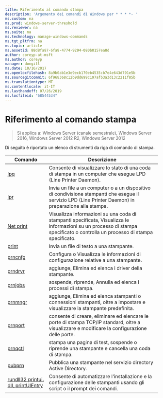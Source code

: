```yaml
---
title: Riferimento al comando stampa
description: 'Argomento dei comandi di Windows per * * * *- '
ms.custom: na
ms.prod: windows-server-threshold
ms.reviewer: na
ms.suite: na
ms.technology: manage-windows-commands
ms.tgt_pltfrm: na
ms.topic: article
ms.assetid: 88d8fa87-6fa8-4774-9294-080b0157ea8d
author: coreyp-at-msft
ms.author: coreyp
manager: dongill
ms.date: 10/16/2017
ms.openlocfilehash: 8a9b0ab1e3e9ecb170eb4535cb7e4e643d791e5b
ms.sourcegitcommit: 6f968368c12b9dd699c197afb3a3d13c2211f85b
ms.translationtype: MT
ms.contentlocale: it-IT
ms.lasthandoff: 07/26/2019
ms.locfileid: "68544534"
---
```

# <a name="print-command-reference"></a>Riferimento al comando stampa

>Si applica a: Windows Server (canale semestrale), Windows Server 2016, Windows Server 2012 R2, Windows Server 2012

Di seguito è riportato un elenco di strumenti da riga di comando di stampa.

|                         Comando                          |                                                                Descrizione                                                                 |
|----------------------------------------------------------|--------------------------------------------------------------------------------------------------------------------------------------------|
|                       [lpq](lpq.md)                       |                           Consente di visualizzare lo stato di una coda di stampa in un computer che esegue LPD (Line Printer Daemon).                            |
|                      [lpr](lpr.md)                       |      Invia un file a un computer o a un dispositivo di condivisione stampanti che esegue il servizio LPD (Line Printer Daemon) in preparazione alla stampa.       |
|                [Net print](net-print.md)                 | Visualizza informazioni su una coda di stampanti specificata, Visualizza le informazioni su un processo di stampa specificato o controlla un processo di stampa specificato. |
|                    [print](print.md)                     |                                                      Invia un file di testo a una stampante.                                                       |
|                  [prncnfg](prncnfg.md)                   |                                     Configura o Visualizza le informazioni di configurazione relative a una stampante.                                      |
|                  [prndrvr](prndrvr.md)                   |                                                 aggiunge, Elimina ed elenca i driver della stampante.                                                  |
|                  [prnjobs](prnjobs.md)                   |                                              sospende, riprende, Annulla ed elenca i processi di stampa.                                               |
|                  [prnmngr](prnmngr.md)                   |            aggiunge, Elimina ed elenca stampanti o connessioni stampanti, oltre a impostare e visualizzare la stampante predefinita.            |
|                  [prnport](prnport.md)                   |           consente di creare, eliminare ed elencare le porte di stampa TCP/IP standard, oltre a visualizzare e modificare la configurazione delle porte.            |
|                  [prnqctl](prnqctl.md)                   |                                stampa una pagina di test, sospende o riprende una stampante e cancella una coda di stampa.                                |
|                   [pubprn](pubprn.md)                    |                                       Pubblica una stampante nel servizio directory Active Directory.                                       |
| [rundll32 printui. dll, printUIEntry](rundll32-printui.md) |                Consente di automatizzare l'installazione e la configurazione delle stampanti usando gli script o il prompt dei comandi.                 |

